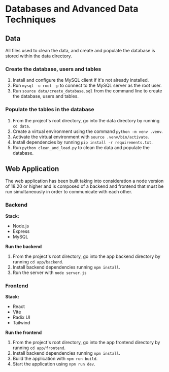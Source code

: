 # Databases and Advanced Data Techniques

## Data
All files used to clean the data, and create and populate the database is stored within the data directory.

### Create the database, users and tables
1. Install and configure the MySQL client if it's not already installed.
2. Run `mysql -u root -p` to connect to the MySQL server as the root user.
2. Run `source data/create_database.sql` from the command line to create the database, users and tables.

### Populate the tables in the database
1. From the project's root directory, go into the data directory by running `cd data`.
2. Create a virtual environment using the command `python -m venv .venv`.
3. Activate the virtual environment with `source .venv/bin/activate`.
4. Install dependencies by running `pip install -r requirements.txt`.
5. Run `python clean_and_load.py` to clean the data and populate the database.

## Web Application
The web application has been built taking into consideration a node version of 18.20 or higher and is composed of a backend and frontend that must be run simultaneously in order to communicate with each other.

### Backend
**Stack:**
- Node.js
- Express
- MySQL

**Run the backend**
1. From the project's root directory, go into the app backend directory by running `cd app/backend`.
2. Install backend dependencies running `npm install`.
3. Run the server with `node server.js`

### Frontend
**Stack:**
 - React
 - Vite
 - Radix UI
 - Tailwind

**Run the frontend**
1. From the project's root directory, go into the app frontend directory by running `cd app/frontend`.
2. Install backend dependencies running `npm install`.
3. Build the application with `npm run build`.
4. Start the application using `npm run dev`.